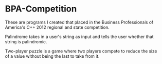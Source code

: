 # BPA-Competition

These are programs I created that placed in the Business Professionals of America's C++ 2012 regional and state competition.

Palindrome takes in a user's string as input and tells the user whether that string is palindromic.

Two-player puzzle is a game where two players compete to reduce the size of a value without being the last to take from it.
